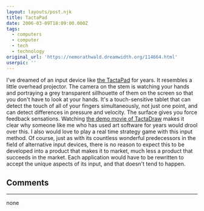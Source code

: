 ```yaml
---
layout: layouts/post.njk
title: TactaPad
date: 2006-03-09T18:09:00.000Z
tags:
  - computers
  - computer
  - tech
  - technology
original_url: 'https://nemorathwald.dreamwidth.org/114664.html'
userpic: ''
---
```

I've dreamed of an input device like [the TactaPad](http://www.tactiva.com/) for years. It resembles a little overhead projector. The camera on the stem is watching your hands and portraying a grey transparent sillhouette of them on the screen so that you don't have to look at your hands. It's a touch-sensitive tablet that can detect the touch of all of your fingers simultaneously, not just one point, and can detect differences in pressure and velocity. The surface gives you force feedback sensations. Watching [the demo movie of TactaDraw](http://www.tactiva.com/demo.html) makes it clear why someone like me who has used art software for years would drool over this. I also would love to play a real time strategy game with this input method. Of course, just as with its countless wonderful predecessors in the field of alternative input devices, there is no reason to expect this to be developed into a product that makes it to market, much less a product that succeeds in the market. Each application would have to be rewritten to accept the unique aspects of its input, and that doesn't tend to happen.

## Comments

---

none
